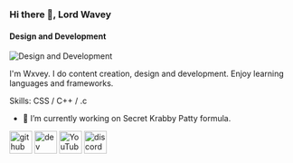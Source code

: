 ### Hi there 👋, Lord Wavey
#### Design and Development
![Design and Development](https://yt3.googleusercontent.com/deQGckZNvsYWUOc0YlXr9Q_SrmyPOMGB-vKRvT_KmJHSSYOJNBqVGBa4YjZTE_JnsBb0jGmBNMs=s88-c-k-c0x00ffffff-no-rj)

I'm Wxvey. I do content creation, design and development. 
Enjoy learning languages and frameworks.

Skills: CSS / C++ / .c

- 🔭 I’m currently working on Secret Krabby Patty formula. 


[<img src='https://cdn.jsdelivr.net/npm/simple-icons@3.0.1/icons/github.svg' alt='github' height='40'>](https://github.com/lordwavey)  [<img src='https://cdn.jsdelivr.net/npm/simple-icons@3.0.1/icons/dev-dot-to.svg' alt='dev' height='40'>](https://dev.to/lordwavey)  [<img src='https://cdn.jsdelivr.net/npm/simple-icons@3.0.1/icons/youtube.svg' alt='YouTube' height='40'>](https://www.youtube.com/channel/Waveycx)  [<img src='https://cdn.jsdelivr.net/npm/simple-icons@3.0.1/icons/discord.svg' alt='discord' height='40'>](https://discord.gg/m8P2n6ZWj4)  

